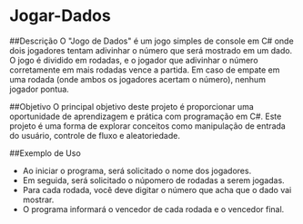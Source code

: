 # Jogar-Dados

##Descrição
O "Jogo de Dados" é um jogo simples de console em C# onde dois jogadores tentam adivinhar o número que será mostrado em um dado. O jogo é dividido em rodadas, e o jogador que adivinhar o número corretamente em mais rodadas vence a partida. Em caso de empate em uma rodada (onde ambos os jogadores acertam o número), nenhum jogador pontua.

##Objetivo
O principal objetivo deste projeto é proporcionar uma oportunidade de aprendizagem e prática com programação em C#. Este projeto é uma forma de explorar conceitos como manipulação de entrada do usuário, controle de fluxo e aleatoriedade.

##Exemplo de Uso
- Ao iniciar o programa, será solicitado o nome dos jogadores.
- Em seguida, será solicitado o núpomero de rodadas a serem jogadas.
- Para cada rodada, você deve digitar o número que acha que o dado vai mostrar.
- O programa informará o vencedor de cada rodada e o vencedor final.

